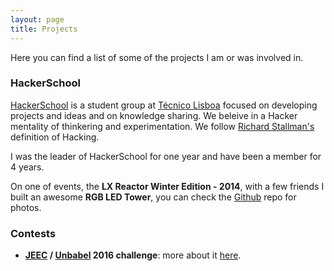 ```yaml
---
layout: page
title: Projects
---
```


Here you can find a list of some of the projects I am or was involved in.

### HackerSchool

[HackerSchool](http://hackerschool.io) is a student group at [Técnico Lisboa](http://tecnico.ulisboa.pt) focused on developing projects and ideas and on knowledge sharing. We beleive in a Hacker mentality of thinkering and experimentation. We follow [Richard Stallman's](http://stallman.org/articles/on-hacking.html) definition of Hacking.

I was the leader of HackerSchool for one year and have been a member for 4 years.

On one of events, the __LX Reactor Winter Edition - 2014__, with a few friends I built an awesome __RGB LED Tower__, you can check the [Github](https://github.com/HackerSchool/LEDtower) repo for photos. 

### Contests

- __[JEEC](http://jeec.tecnico.pt/jeec16/) / [Unbabel](https://unbabel.com/) 2016 challenge__: more about it [here](../2016/04/30/detecting-machine-translation/).
